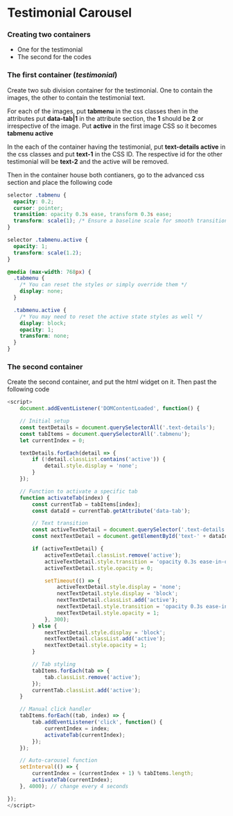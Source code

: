 # Testimonial Carousel

### Creating two containers

- One for the testimonial
- The second for the codes

### The first container (_testimonial_)

Create two sub division container for the testimonial. One to contain the images, the other to contain the testimonial text.

For each of the images, put **tabmenu** in the css classes then in the attributes put **data-tab|1** in the attribute section, the <b>1</b> should be **2** or irrespective of the image. Put **active** in the first image CSS so it becomes **tabmenu active**

In the each of the container having the testimonial, put **text-details active** in the css classes and put **text-1** in the CSS ID. The respective id for the other testimonial will be **text-2** and the active will be removed.

Then in the container house both contianers, go to the advanced css section and place the following code

```css
selector .tabmenu {
  opacity: 0.2;
  cursor: pointer;
  transition: opacity 0.3s ease, transform 0.3s ease;
  transform: scale(1); /* Ensure a baseline scale for smooth transitions */
}

selector .tabmenu.active {
  opacity: 1;
  transform: scale(1.2);
}

@media (max-width: 768px) {
  .tabmenu {
    /* You can reset the styles or simply override them */
    display: none;
  }

  .tabmenu.active {
    /* You may need to reset the active state styles as well */
    display: block;
    opacity: 1;
    transform: none;
  }
}
```

### The second container

Create the second container, and put the html widget on it. Then past the following code

```js
<script>
    document.addEventListener('DOMContentLoaded', function() {

    // Initial setup
    const textDetails = document.querySelectorAll('.text-details');
    const tabItems = document.querySelectorAll('.tabmenu');
    let currentIndex = 0;

    textDetails.forEach(detail => {
        if (!detail.classList.contains('active')) {
            detail.style.display = 'none';
        }
    });

    // Function to activate a specific tab
    function activateTab(index) {
        const currentTab = tabItems[index];
        const dataId = currentTab.getAttribute('data-tab');

        // Text transition
        const activeTextDetail = document.querySelector('.text-details.active');
        const nextTextDetail = document.getElementById('text-' + dataId);

        if (activeTextDetail) {
            activeTextDetail.classList.remove('active');
            activeTextDetail.style.transition = 'opacity 0.3s ease-in-out';
            activeTextDetail.style.opacity = 0;

            setTimeout(() => {
                activeTextDetail.style.display = 'none';
                nextTextDetail.style.display = 'block';
                nextTextDetail.classList.add('active');
                nextTextDetail.style.transition = 'opacity 0.3s ease-in-out';
                nextTextDetail.style.opacity = 1;
            }, 300);
        } else {
            nextTextDetail.style.display = 'block';
            nextTextDetail.classList.add('active');
            nextTextDetail.style.opacity = 1;
        }

        // Tab styling
        tabItems.forEach(tab => {
            tab.classList.remove('active');
        });
        currentTab.classList.add('active');
    }

    // Manual click handler
    tabItems.forEach((tab, index) => {
        tab.addEventListener('click', function() {
            currentIndex = index;
            activateTab(currentIndex);
        });
    });

    // Auto-carousel function
    setInterval(() => {
        currentIndex = (currentIndex + 1) % tabItems.length;
        activateTab(currentIndex);
    }, 4000); // change every 4 seconds

});
</script>
```
